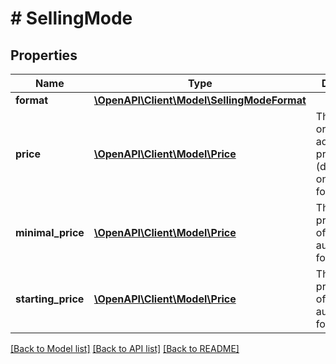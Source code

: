 # # SellingMode

## Properties

Name | Type | Description | Notes
------------ | ------------- | ------------- | -------------
**format** | [**\OpenAPI\Client\Model\SellingModeFormat**](SellingModeFormat.md) |  | [optional]
**price** | [**\OpenAPI\Client\Model\Price**](Price.md) | The buy now or advertisement price (depending on the offer&#39;s format). | [optional]
**minimal_price** | [**\OpenAPI\Client\Model\Price**](Price.md) | The minimal price for offers in auction format. | [optional]
**starting_price** | [**\OpenAPI\Client\Model\Price**](Price.md) | The starting price for offers in auction format. | [optional]

[[Back to Model list]](../../README.md#models) [[Back to API list]](../../README.md#endpoints) [[Back to README]](../../README.md)
